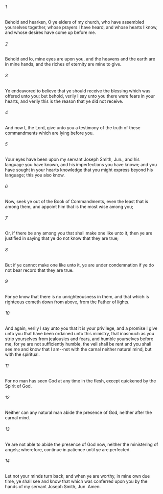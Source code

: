 ###### 1
Behold and hearken, O ye elders of my church, who have assembled yourselves together, whose prayers I have heard, and whose hearts I know, and whose desires have come up before me.

###### 2
Behold and lo, mine eyes are upon you, and the heavens and the earth are in mine hands, and the riches of eternity are mine to give.

###### 3
Ye endeavored to believe that ye should receive the blessing which was offered unto you; but behold, verily I say unto you there were fears in your hearts, and verily this is the reason that ye did not receive.

###### 4
And now I, the Lord, give unto you a testimony of the truth of these commandments which are lying before you.

###### 5
Your eyes have been upon my servant Joseph Smith, Jun., and his language you have known, and his imperfections you have known; and you have sought in your hearts knowledge that you might express beyond his language; this you also know.

###### 6
Now, seek ye out of the Book of Commandments, even the least that is among them, and appoint him that is the most wise among you;

###### 7
Or, if there be any among you that shall make one like unto it, then ye are justified in saying that ye do not know that they are true;

###### 8
But if ye cannot make one like unto it, ye are under condemnation if ye do not bear record that they are true.

###### 9
For ye know that there is no unrighteousness in them, and that which is righteous cometh down from above, from the Father of lights.

###### 10
And again, verily I say unto you that it is your privilege, and a promise I give unto you that have been ordained unto this ministry, that inasmuch as you strip yourselves from jealousies and fears, and humble yourselves before me, for ye are not sufficiently humble, the veil shall be rent and you shall see me and know that I am--not with the carnal neither natural mind, but with the spiritual.

###### 11
For no man has seen God at any time in the flesh, except quickened by the Spirit of God.

###### 12
Neither can any natural man abide the presence of God, neither after the carnal mind.

###### 13
Ye are not able to abide the presence of God now, neither the ministering of angels; wherefore, continue in patience until ye are perfected.

###### 14
Let not your minds turn back; and when ye are worthy, in mine own due time, ye shall see and know that which was conferred upon you by the hands of my servant Joseph Smith, Jun. Amen.

